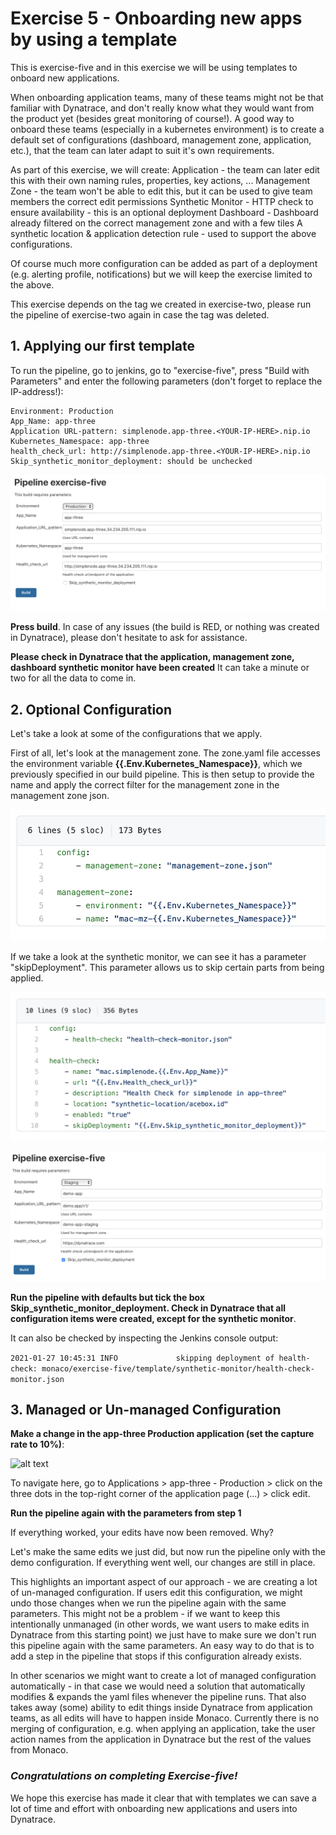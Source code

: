# Exercise 5 - Onboarding new apps by using a template

This is exercise-five and in this exercise we will be using templates to onboard new applications.

When onboarding application teams, many of these teams might not be that familiar with Dynatrace, and don't really know what they would want from the product yet (besides great monitoring of course!). 
A good way to onboard these teams (especially in a kubernetes environment) is to create a default set of configurations (dashboard, management zone, application, etc.), that the team can later adapt to suit it's own requirements.

As part of this exercise, we will create:
Application - the team can later edit this with their own naming rules, properties, key actions, ...
Management Zone - the team won't be able to edit this, but it can be used to give team members the correct edit permissions
Synthetic Monitor - HTTP check to ensure availability - this is an optional deployment
Dashboard - Dashboard already filtered on the correct management zone and with a few tiles
A synthetic location & application detection rule - used to support the above configurations.

Of course much more configuration can be added as part of a deployment (e.g. alerting profile, notifications) but we will keep the exercise limited to the above.

This exercise depends on the tag we created in exercise-two, please run the pipeline of exercise-two again in case the tag was deleted.

## 1. Applying our first template

To run the pipeline, go to jenkins, go to "exercise-five", press "Build with Parameters" and enter the following parameters (don't forget to replace the IP-address!):
```
Environment: Production
App_Name: app-three
Application URL-pattern: simplenode.app-three.<YOUR-IP-HERE>.nip.io
Kubernetes_Namespace: app-three
health_check_url: http://simplenode.app-three.<YOUR-IP-HERE>.nip.io
Skip_synthetic_monitor_deployment: should be unchecked
```

![alt text](resources/ex5_pipeline.png "Templates step 1")


**Press build**. In case of any issues (the build is RED, or nothing was created in Dynatrace), please don't hesitate to ask for assistance.

**Please check in Dynatrace that the application, management zone, dashboard synthetic monitor have been created** It can take a minute or two for all the data to come in.

## 2. Optional Configuration

Let's take a look at some of the configurations that we apply.

First of all, let's look at the management zone. The zone.yaml file accesses the environment variable **{{.Env.Kubernetes_Namespace}}**, which we previously specified in our build pipeline. This is then setup to provide the name and apply the correct filter for the management zone in the management zone json.

![alt text](resources/ex5_mzYAML.png "Templates MZ")

If we take a look at the synthetic monitor, we can see it has a parameter "skipDeployment". This parameter allows us to skip certain parts from being applied.

![alt text](resources/ex5_synthYAML.png "Templates synthetic Monitor")

![alt text](resources/ex5_skipInPipeline.png "Templates step 2")

**Run the pipeline with defaults but tick the box Skip_synthetic_monitor_deployment. Check in Dynatrace that all configuration items were created, except for the synthetic monitor**.



It can also be checked by inspecting the Jenkins console output:

```2021-01-27 10:45:31 INFO  			skipping deployment of health-check: monaco/exercise-five/template/synthetic-monitor/health-check-monitor.json```

## 3. Managed or Un-managed Configuration

**Make a change in the app-three Production application (set the capture rate to 10%)**:

![alt text](resources/ex5_appSettings.png "Templates step 2")

To navigate here, go to Applications > app-three - Production > click on the three dots in the top-right corner of the application page (...) > click edit.

**Run the pipeline again with the parameters from step 1**

If everything worked, your edits have now been removed. Why?

Let's make the same edits we just did, but now run the pipeline only with the demo configuration. If everything went well, our changes are still in place.

This highlights an important aspect of our approach - we are creating a lot of un-managed configuration. If users edit this configuration, we might undo those changes when we run the pipeline again with the same parameters. This might not be a problem - if we want to keep this intentionally unmanaged (in other words, we want users to make edits in Dynatrace from this starting point) we just have to make sure we don't run this pipeline again with the same parameters. An easy way to do that is to add a step in the pipeline that stops if this configuration already exists.

In other scenarios we might want to create a lot of managed configuration automatically - in that case we would need a solution that automatically modifies & expands the yaml files whenever the pipeline runs. That also takes away (some) ability to edit things inside Dynatrace from application teams, as all edits will have to happen inside Monaco. Currently there is no merging of configuration, e.g. when applying an application, take the user action names from the application in Dynatrace but the rest of the values from Monaco.

### ***Congratulations on completing Exercise-five!***
We hope this exercise has made it clear that with templates we can save a lot of time and effort with onboarding new applications and users into Dynatrace.
